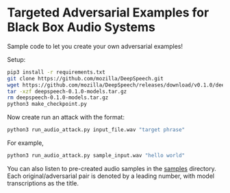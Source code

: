 # Targeted Adversarial Examples for Black Box Audio Systems

Sample code to let you create your own adversarial examples!

Setup:
```bash
pip3 install -r requirements.txt
git clone https://github.com/mozilla/DeepSpeech.git
wget https://github.com/mozilla/DeepSpeech/releases/download/v0.1.0/deepspeech-0.1.0-models.tar.gz
tar -xzf deepspeech-0.1.0-models.tar.gz
rm deepspeech-0.1.0-models.tar.gz
python3 make_checkpoint.py
```

Now create run an attack with the format:
```bash
python3 run_audio_attack.py input_file.wav "target phrase"
```
For example,
```bash
python3 run_audio_attack.py sample_input.wav "hello world"
``` 

You can also listen to pre-created audio samples in the [samples](samples/) directory. Each original/adversarial pair is denoted by a leading number, with model transcriptions as the title.
